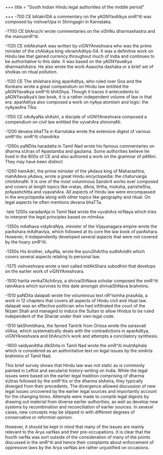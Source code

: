 +++
title = "South Indian Hindu legal authorities of the middle period"

+++
\-700 CE bAlakrIDA a commentary on the yAGNYavAlkya smR^iti was composed
by vishvarUpa in Shringagiri in Karnataka.

\-?700 CE bhAruchi wrote commentaries on the viShNu dharmashastra and
the manusmR^iti.

\-1120 CE mitAksharA was written by viGNYAneshvara who was the prime
minister of the chAlukya king vikramAditya-04. It was a definitive work
on Hindu law that gained currency throughout much of India and continues
to be authoritative to this date. It was based on the yAGNYavalkya
dharmashAstra. He also wrote the work Asaucha dashaka or a brief set of
sholkas on ritual pollution.

\-1120 CE The shilahara king aparAditya, who ruled over Goa and the
Konkans wrote a great compendium on Hindu law entitled the yAGNYavalkya
smR^iti bhAShya. Though it traces it antecedents to yAGNYavalkya’s law
book, it is a rather independent volume of law in that era. aparAditya
also composed a work on nyAya atomism and logic: the nyAyasAra TIka.

\-1150 CE nArAyaNa shAstri, a disciple of viGNYAneshvara composed a
compendium on civil law entitled the vyvahAra shiromaNi.

\-1200 devana bhaTTa in Karnataka wrote the extensive digest of various
smR^itis: smR^iti chandrika

\-1260s paNDita haradatta in Tamil Nad wrote his famous commentaries on
dharma sUtras of Apastamba and gautama. Some authorities believe he
lived in the 800s of CE and also authored a work on the grammar of
pANini. They may have been distinct

\-1260 hemAdri, the prime minister of the yAdava king of Maharashtra,
mahAdeva yAdava, wrote a great Hindu encyclopedia: the chaturvarga
chintAmaNi. It is one of the most voluminous Sanskrit works ever
composed and covers at length topics like vratas, dAna, tIrtha, moksha,
parisheSha, prAyashchitta and vyavahAra. All aspects of Hindu law were
encompassed in the encyclopedia along with other topics like geography
and ritual. On legal aspects he often mentions devana bhaTTa.

\-late 1200s varadarAja in Tamil Nad wrote the vyvahAra nirNaya which
tries to interpret the legal principles based on mImAsa.

\-1350s mAdhava vidyAraNya, minister of the Vijayanagara empire wrote
the parAshara mAdhavIya, which followed at its core the law book of
parAshara. However, it independently developed several aspects that were
not covered by the hoary smR^iti.

\-1350s His brother, sAyaNa, wrote the puruShArtha sudhAnidhi which
covers several aspects relating to personal law.

\-1375 vishveshvara wrote a text called mitAkShara subodhini that
develops on the earlier work of viGNYAneshvara.

\-1500 harita venkaTAchArya, a shrivaiShNava scholar composed the
smR^iti ratnAkara which survives to this date amongst shrivaiShNava
brahmins.

\-1510 paNDita dalapati wrote the voluminous text nR^isimha prasAda, a
work in 12 chapters that covers all aspects of Hindu civil and ritual
law. dalapati was an effective politician who had infiltrated the court
of the Nizam Shah and managed to induce the Sultan to allow Hindus to be
ruled independent of the Shariat under their own legal code.

\-1510 lakShmIdhara, the famed Tantrik from Orissa wrote the sarasvati
vilAsa, which systematically deals with the contradictions in
aparAditya, viGNYAneshvara and bhAruchi’s work and attempts a
conciliatory synthesis.

\-1600 vaidyanAtha dIkShita in Tamil Nad wrote the smR^iti muktAphala
which is considered as an authoritative text on legal issues by the
smArta brahmins of Tamil Nad.

This brief survey shows that Hindu law was not static as is commonly
painted in Leftist and secularist history-writing on India. While the
legal issues were based on the earlier legal tradition comprising of
dharma sUtras followed by the smR^itis or the dharma shAstra, they
typically diverged from their precedents. The divergence allowed
discussion of new legal issues uncovered by the earlier legal sources
and importantly account for the changing times. Attempts were made to
compile legal digests by drawing out material from diverse earlier
authorities, as well as develop new systems by recombination and
reconciliation of earlier sources. In several cases, new concepts may be
slipped in with different degrees of conservative or reformist opinion.

However, it should be kept in mind that many of the issues are mainly
relevant to the Arya varNas and their pre-occupations. It is clear that
the fourth varNa was sort outside of the consideration of many of the
points discussed in the smR^iti and hence their complaints about
enforcement of oppressive laws by the Arya varNas are rather unjustified
on occasions.
